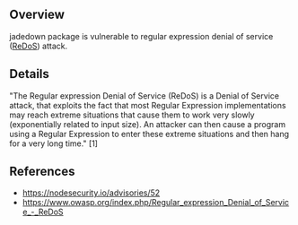 ## Overview
jadedown package is vulnerable to regular expression denial of service ([ReDoS](https://www.owasp.org/index.php/Regular_expression_Denial_of_Service_-_ReDoS)) attack.

## Details
"The Regular expression Denial of Service (ReDoS) is a Denial of Service attack, that exploits the fact that most Regular Expression implementations may reach extreme situations that cause them to work very slowly (exponentially related to input size). An attacker can then cause a program using a Regular Expression to enter these extreme situations and then hang for a very long time." [1]

## References
- https://nodesecurity.io/advisories/52
- https://www.owasp.org/index.php/Regular_expression_Denial_of_Service_-_ReDoS